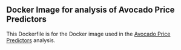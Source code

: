 ## Docker Image for analysis of Avocado Price Predictors

This Dockerfile is for the Docker image used in the [Avocado Price Predictors](https://github.com/UBC-MDS/DSCI_522_Group411) analysis.
